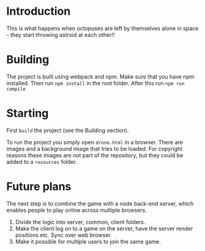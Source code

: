 # Introduction

This is what happens when octopuses are left by themselves alone in space - they start throwing astroid at each other!!

# Building

The project is built using webpack and npm. Make sure that you have npm installed. Then run `npm install` in the root folder. After this run `npm run compile`

# Starting

First `build` the project (see the Building section).

To run the project you simply open `drone.html` in a browser. There are images and a background image that tries to be loaded. For copyright reasons these images are not part of the repository, but they could be added to a `resources` folder.

# Future plans

The next step is to combine the game with a node back-end server, which enables people to play online across multiple browsers.

1. Divide the logic into server, common, client folders.
2. Make the client log on to a game on the server, have the server render positions etc. Sync over web browser.
3. Make it possible for multiple users to join the same game.
